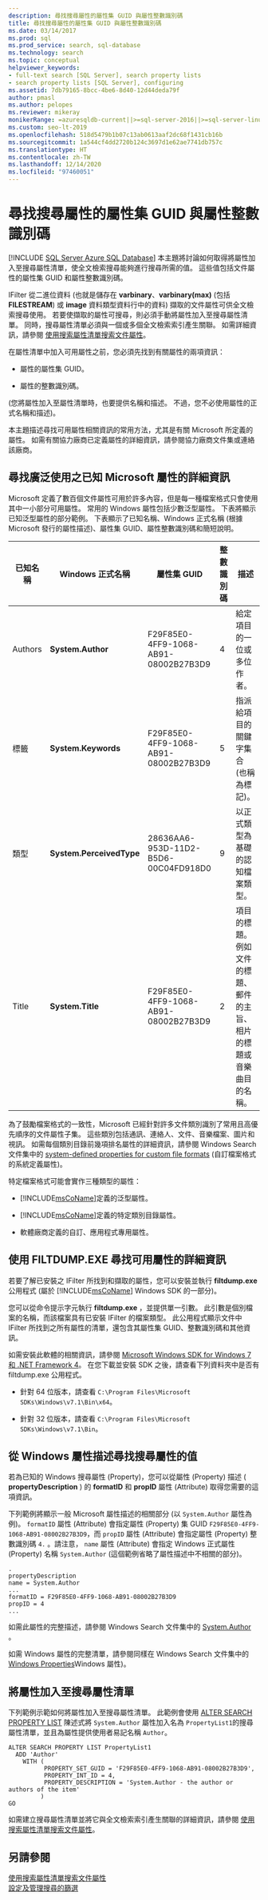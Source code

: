 ```yaml
---
description: 尋找搜尋屬性的屬性集 GUID 與屬性整數識別碼
title: 尋找搜尋屬性的屬性集 GUID 與屬性整數識別碼
ms.date: 03/14/2017
ms.prod: sql
ms.prod_service: search, sql-database
ms.technology: search
ms.topic: conceptual
helpviewer_keywords:
- full-text search [SQL Server], search property lists
- search property lists [SQL Server], configuring
ms.assetid: 7db79165-8bcc-4be6-8d40-12d44deda79f
author: pmasl
ms.author: pelopes
ms.reviewer: mikeray
monikerRange: =azuresqldb-current||>=sql-server-2016||>=sql-server-linux-2017||=azuresqldb-mi-current
ms.custom: seo-lt-2019
ms.openlocfilehash: 518d5479b1b07c13ab0613aaf2dc68f1431cb16b
ms.sourcegitcommit: 1a544cf4dd2720b124c3697d1e62ae7741db757c
ms.translationtype: HT
ms.contentlocale: zh-TW
ms.lasthandoff: 12/14/2020
ms.locfileid: "97460051"
---
```

# <a name="find-property-set-guids-and-property-integer-ids-for-search-properties"></a>尋找搜尋屬性的屬性集 GUID 與屬性整數識別碼
[!INCLUDE [SQL Server Azure SQL Database](../../includes/applies-to-version/sql-asdb.md)]
  本主題將討論如何取得將屬性加入至搜尋屬性清單，使全文檢索搜尋能夠進行搜尋所需的值。 這些值包括文件屬性的屬性集 GUID 和屬性整數識別碼。  
  
 IFilter 從二進位資料 (也就是儲存在 **varbinary**、**varbinary(max)** (包括 **FILESTREAM**) 或 **image** 資料類型資料行中的資料) 擷取的文件屬性可供全文檢索搜尋使用。 若要使擷取的屬性可搜尋，則必須手動將屬性加入至搜尋屬性清單。 同時，搜尋屬性清單必須與一個或多個全文檢索索引產生關聯。 如需詳細資訊，請參閱 [使用搜索屬性清單搜索文件屬性](../../relational-databases/search/search-document-properties-with-search-property-lists.md)。  
  
 在屬性清單中加入可用屬性之前，您必須先找到有關屬性的兩項資訊：  
  
-   屬性的屬性集 GUID。  
  
-   屬性的整數識別碼。  
  
 (您將屬性加入至屬性清單時，也要提供名稱和描述。 不過，您不必使用屬性的正式名稱和描述)。  
  
 本主題描述尋找可用屬性相關資訊的常用方法，尤其是有關 Microsoft 所定義的屬性。 如需有關協力廠商已定義屬性的詳細資訊，請參閱協力廠商文件集或連絡該廠商。  
  
##  <a name="finding-information-about-widely-used-well-known-microsoft-properties"></a><a name="wellknown"></a> 尋找廣泛使用之已知 Microsoft 屬性的詳細資訊  
 Microsoft 定義了數百個文件屬性可用於許多內容，但是每一種檔案格式只會使用其中一小部分可用屬性。 常用的 Windows 屬性包括少數泛型屬性。 下表將顯示已知泛型屬性的部分範例。 下表顯示了已知名稱、Windows 正式名稱 (根據 Microsoft 發行的屬性描述)、屬性集 GUID、屬性整數識別碼和簡短說明。  
  
|已知名稱|Windows 正式名稱|屬性集 GUID|整數識別碼|描述|  
|----------------------|----------------------------|-----------------------|----------------|-----------------|  
|Authors|**System.Author**|F29F85E0-4FF9-1068-AB91-08002B27B3D9|4|給定項目的一位或多位作者。|  
|標籤|**System.Keywords**|F29F85E0-4FF9-1068-AB91-08002B27B3D9|5|指派給項目的關鍵字集合 (也稱為標記)。|  
|類型|**System.PerceivedType**|28636AA6-953D-11D2-B5D6-00C04FD918D0|9|以正式類型為基礎的認知檔案類型。|  
|Title|**System.Title**|F29F85E0-4FF9-1068-AB91-08002B27B3D9|2|項目的標題。 例如文件的標題、郵件的主旨、相片的標題或音樂曲目的名稱。|  
  
 為了鼓勵檔案格式的一致性，Microsoft 已經針對許多文件類別識別了常用且高優先順序的文件屬性子集。 這些類別包括通訊、連絡人、文件、音樂檔案、圖片和視訊。 如需每個類別目錄前幾項排名屬性的詳細資訊，請參閱 Windows Search 文件集中的 [system-defined properties for custom file formats](/windows/win32/search/-shell-systemdefinedpropertiesforfileformats) (自訂檔案格式的系統定義屬性)。  
  
 特定檔案格式可能會實作三種類型的屬性：  
  
-   [!INCLUDE[msCoName](../../includes/msconame-md.md)]定義的泛型屬性。  
  
-   [!INCLUDE[msCoName](../../includes/msconame-md.md)]定義的特定類別目錄屬性。  
  
-   軟體廠商定義的自訂、應用程式專用屬性。  
  
##  <a name="finding-information-about-available-properties-by-using-filtdumpexe"></a><a name="filtdump"></a> 使用 FILTDUMP.EXE 尋找可用屬性的詳細資訊  
 若要了解已安裝之 IFilter 所找到和擷取的屬性，您可以安裝並執行 **filtdump.exe** 公用程式 (屬於 [!INCLUDE[msCoName](../../includes/msconame-md.md)] Windows SDK 的一部分)。  
  
 您可以從命令提示字元執行 **filtdump.exe** ，並提供單一引數。 此引數是個別檔案的名稱，而該檔案具有已安裝 IFilter 的檔案類型。 此公用程式顯示文件中 IFilter 所找到之所有屬性的清單，還包含其屬性集 GUID、整數識別碼和其他資訊。  
  
 如需安裝此軟體的相關資訊，請參閱 [Microsoft Windows SDK for Windows 7 和 .NET Framework 4](https://www.microsoft.com/download/details.aspx?id=8279)。 在您下載並安裝 SDK 之後，請查看下列資料夾中是否有 filtdump.exe 公用程式。  
  
-   針對 64 位版本，請查看 `C:\Program Files\Microsoft SDKs\Windows\v7.1\Bin\x64`。  
  
-   針對 32 位版本，請查看 `C:\Program Files\Microsoft SDKs\Windows\v7.1\Bin`。  
  
##  <a name="finding-values-for-a-search-property-from-a-windows-property-description"></a><a name="propdesc"></a> 從 Windows 屬性描述尋找搜尋屬性的值  
 若為已知的 Windows 搜尋屬性 (Property)，您可以從屬性 (Property) 描述 ( **propertyDescription** ) 的 **formatID** 和 **propID** 屬性 (Attribute) 取得您需要的這項資訊。  
  
 下列範例將顯示一般 Microsoft 屬性描述的相關部分 (以 `System.Author` 屬性為例)。 `formatID` 屬性 (Attribute) 會指定屬性 (Property) 集 GUID `F29F85E0-4FF9-1068-AB91-08002B27B3D9`，而 `propID` 屬性 (Attribute) 會指定屬性 (Property) 整數識別碼 `4.` 。請注意， `name` 屬性 (Attribute) 會指定 Windows 正式屬性 (Property) 名稱 `System.Author` (這個範例省略了屬性描述中不相關的部分)。  
  
```  
.  
propertyDescription  
name = System.Author  
...  
formatID = F29F85E0-4FF9-1068-AB91-08002B27B3D9  
propID = 4  
...  
```  
  
 如需此屬性的完整描述，請參閱 Windows Search 文件集中的 [System.Author](/windows/win32/properties/props-system-author) 。  
  
 如需 Windows 屬性的完整清單，請參閱同樣在 Windows Search 文件集中的 [Windows Properties](/windows/win32/properties/props)Windows 屬性)。  
  
##  <a name="adding-a-property-to-a-search-property-list"></a><a name="examples"></a> 將屬性加入至搜尋屬性清單  
 下列範例示範如何將屬性加入至搜尋屬性清單。 此範例會使用 [ALTER SEARCH PROPERTY LIST](../../t-sql/statements/alter-search-property-list-transact-sql.md) 陳述式將 `System.Author` 屬性加入名為 `PropertyList1`的搜尋屬性清單，並且為屬性提供使用者易記名稱 `Author`。  
  
```  
ALTER SEARCH PROPERTY LIST PropertyList1   
  ADD 'Author'  
    WITH (  
          PROPERTY_SET_GUID = 'F29F85E0-4FF9-1068-AB91-08002B27B3D9',  
          PROPERTY_INT_ID = 4,   
          PROPERTY_DESCRIPTION = 'System.Author - the author or authors of the item'   
         )  
GO  
```  
  
 如需建立搜尋屬性清單並將它與全文檢索索引產生關聯的詳細資訊，請參閱 [使用搜索屬性清單搜索文件屬性](../../relational-databases/search/search-document-properties-with-search-property-lists.md)。  
  
## <a name="see-also"></a>另請參閱  
 [使用搜索屬性清單搜索文件屬性](../../relational-databases/search/search-document-properties-with-search-property-lists.md)   
 [設定及管理搜尋的篩選](../../relational-databases/search/configure-and-manage-filters-for-search.md)  
  
